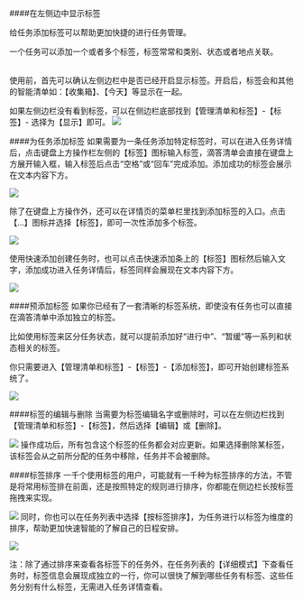 ####在左侧边中显示标签

给任务添加标签可以帮助更加快捷的进行任务管理。

一个任务可以添加一个或者多个标签，标签常常和类别、状态或者地点关联。

<br>使用前，首先可以确认左侧边栏中是否已经开启显示标签。开启后，标签会和其他的智能清单如：【收集箱】、【今天】等显示在一起。



如果左侧边栏没有看到标签，可以在侧边栏底部找到【管理清单和标签】-【标签】- 选择为【显示】即可。
![](440tag/锅.png)

####为任务添加标签
如果需要为一条任务添加特定标签时，可以在进入任务详情后，点击键盘上方操作栏左侧的【标签】图标输入标签，滴答清单会直接在键盘上方展开输入框，输入标签后点击“空格”或“回车”完成添加。添加成功的标签会展示在文本内容下方。

![](440tag/Screenshot_20180528-160449.png)

除了在键盘上方操作外，还可以在详情页的菜单栏里找到添加标签的入口。点击【...】图标并选择【标签】，即可一次性添加多个标签。

![](440tag/Screenshot_20180528-160500.png)

使用快速添加创建任务时，也可以点击快速添加条上的【标签】图标然后输入文字，添加成功进入任务详情后，标签同样会展现在文本内容下方。

![](440tag/Screenshot_20180528-160429.png)

####预添加标签
如果你已经有了一套清晰的标签系统，即使没有任务也可以直接在滴答清单中添加独立的标签。

比如使用标签来区分任务状态，就可以提前添加好“进行中”、“暂缓”等一系列和状态相关的标签。

你只需要进入【管理清单和标签】-【标签】-【添加标签】，即可开始创建标签系统了。

![](440tag/guo3.png)

####标签的编辑与删除
当需要为标签编辑名字或删除时，可以在左侧边栏找到【管理清单和标签】-【标签】，然后选择【编辑】或【删除】。

![](440tag/Screenshot_20180528-161117.png)
操作成功后，所有包含这个标签的任务都会对应更新。如果选择删除某标签，该标签会从之前所分配的任务中移除，任务并不会被删除。

####标签排序
一千个使用标签的用户，可能就有一千种为标签排序的方法，不管是将常用标签排在前面，还是按照特定的规则进行排序，你都能在侧边栏长按标签拖拽来实现。

![](440tag/Screenshot_20180528-161227.png)
同时，你也可以在任务列表中选择【按标签排序】，为任务进行以标签为维度的排序，帮助更加快速智能的了解自己的日程安排。

![](440tag/Screenshot_20180528-161311.png)

注：除了通过排序来查看各标签下的任务外，在任务列表的【详细模式】下查看任务时，标签信息会展现成独立的一行，你可以很快了解到哪些任务有标签、这些任务分别有什么标签，无需进入任务详情查看。
